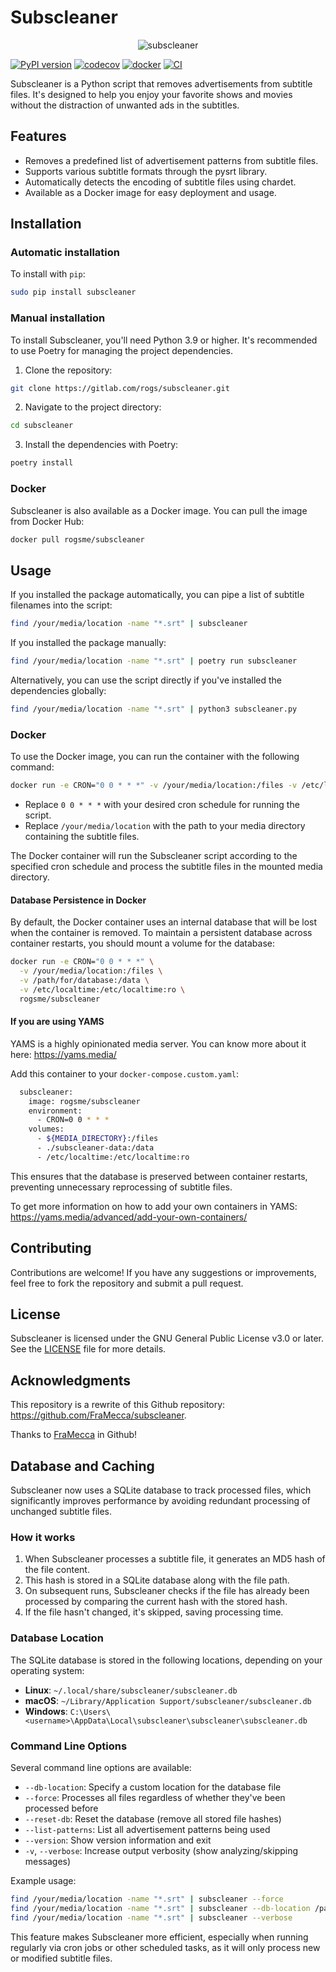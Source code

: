 # Subscleaner

<p align="center">
  <img src="https://gitlab.com/uploads/-/system/project/avatar/55502917/logo.jpg" alt="subscleaner"/>
</p>

[![PyPI version](https://badge.fury.io/py/subscleaner.svg)](https://badge.fury.io/py/subscleaner)
[![codecov](https://codecov.io/gl/rogs/subscleaner/graph/badge.svg?token=JDAY18ZIFZ)](https://codecov.io/gl/rogs/subscleaner)
[![docker](https://img.shields.io/badge/Docker-subscleaner-blue)](https://hub.docker.com/r/rogsme/subscleaner)
[![CI](https://git.rogs.me/rogs/subscleaner/actions/workflows/ci.yml/badge.svg)](https://git.rogs.me/rogs/subscleaner/actions)

Subscleaner is a Python script that removes advertisements from subtitle files. It's designed to help you enjoy your favorite shows and movies without the distraction of unwanted ads in the subtitles.

## Features

- Removes a predefined list of advertisement patterns from subtitle files.
- Supports various subtitle formats through the pysrt library.
- Automatically detects the encoding of subtitle files using chardet.
- Available as a Docker image for easy deployment and usage.

## Installation

### Automatic installation

To install with `pip`:

``` sh
sudo pip install subscleaner
```

### Manual installation

To install Subscleaner, you'll need Python 3.9 or higher. It's recommended to use Poetry for managing the project dependencies.

1. Clone the repository:

``` sh
git clone https://gitlab.com/rogs/subscleaner.git
```

2. Navigate to the project directory:

``` sh
cd subscleaner
```

3. Install the dependencies with Poetry:

``` sh
poetry install
```

### Docker

Subscleaner is also available as a Docker image. You can pull the image from Docker Hub:

``` sh
docker pull rogsme/subscleaner
```

## Usage

If you installed the package automatically, you can pipe a list of subtitle filenames into the script:

``` sh
find /your/media/location -name "*.srt" | subscleaner
```

If you installed the package manually:

``` sh
find /your/media/location -name "*.srt" | poetry run subscleaner
```

Alternatively, you can use the script directly if you've installed the dependencies globally:

``` sh
find /your/media/location -name "*.srt" | python3 subscleaner.py
```

### Docker

To use the Docker image, you can run the container with the following command:

``` sh
docker run -e CRON="0 0 * * *" -v /your/media/location:/files -v /etc/localtime:/etc/localtime:ro rogsme/subscleaner
```

- Replace `0 0 * * *` with your desired cron schedule for running the script.
- Replace `/your/media/location` with the path to your media directory containing the subtitle files.

The Docker container will run the Subscleaner script according to the specified cron schedule and process the subtitle files in the mounted media directory.

#### Database Persistence in Docker

By default, the Docker container uses an internal database that will be lost when the container is removed. To maintain a persistent database across container restarts, you should mount a volume for the database:

``` sh
docker run -e CRON="0 0 * * *" \
  -v /your/media/location:/files \
  -v /path/for/database:/data \
  -v /etc/localtime:/etc/localtime:ro \
  rogsme/subscleaner
```

#### If you are using YAMS

YAMS is a highly opinionated media server. You can know more about it here: https://yams.media/

Add this container to your `docker-compose.custom.yaml`:

``` sh
  subscleaner:
    image: rogsme/subscleaner
    environment:
      - CRON=0 0 * * *
    volumes:
      - ${MEDIA_DIRECTORY}:/files
      - ./subscleaner-data:/data
      - /etc/localtime:/etc/localtime:ro
```

This ensures that the database is preserved between container restarts, preventing unnecessary reprocessing of subtitle files.

To get more information on how to add your own containers in YAMS: https://yams.media/advanced/add-your-own-containers/

## Contributing

Contributions are welcome! If you have any suggestions or improvements, feel free to fork the repository and submit a pull request.

## License

Subscleaner is licensed under the GNU General Public License v3.0 or later. See the [LICENSE](https://gitlab.com/rogs/subscleaner/-/blob/master/LICENSE) file for more details.

## Acknowledgments

This repository is a rewrite of this Github repository: https://github.com/FraMecca/subscleaner.

Thanks to [FraMecca](https://github.com/FraMecca/) in Github!

## Database and Caching

Subscleaner now uses a SQLite database to track processed files, which significantly improves performance by avoiding redundant processing of unchanged subtitle files.

### How it works

1. When Subscleaner processes a subtitle file, it generates an MD5 hash of the file content.
2. This hash is stored in a SQLite database along with the file path.
3. On subsequent runs, Subscleaner checks if the file has already been processed by comparing the current hash with the stored hash.
4. If the file hasn't changed, it's skipped, saving processing time.

### Database Location

The SQLite database is stored in the following locations, depending on your operating system:

- **Linux**: `~/.local/share/subscleaner/subscleaner.db`
- **macOS**: `~/Library/Application Support/subscleaner/subscleaner.db`
- **Windows**: `C:\Users\<username>\AppData\Local\subscleaner\subscleaner\subscleaner.db`

### Command Line Options

Several command line options are available:

- `--db-location`: Specify a custom location for the database file
- `--force`: Processes all files regardless of whether they've been processed before
- `--reset-db`: Reset the database (remove all stored file hashes)
- `--list-patterns`: List all advertisement patterns being used
- `--version`: Show version information and exit
- `-v`, `--verbose`: Increase output verbosity (show analyzing/skipping messages)

Example usage:
```sh
find /your/media/location -name "*.srt" | subscleaner --force
find /your/media/location -name "*.srt" | subscleaner --db-location /path/to/custom/database.db
find /your/media/location -name "*.srt" | subscleaner --verbose
```

This feature makes Subscleaner more efficient, especially when running regularly via cron jobs or other scheduled tasks, as it will only process new or modified subtitle files.
